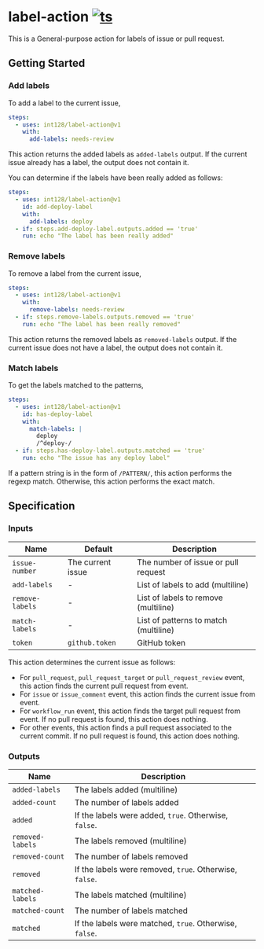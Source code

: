 # label-action [![ts](https://github.com/int128/label-action/actions/workflows/ts.yaml/badge.svg)](https://github.com/int128/label-action/actions/workflows/ts.yaml)

This is a General-purpose action for labels of issue or pull request.

## Getting Started

### Add labels

To add a label to the current issue,

```yaml
steps:
  - uses: int128/label-action@v1
    with:
      add-labels: needs-review
```

This action returns the added labels as `added-labels` output.
If the current issue already has a label, the output does not contain it.

You can determine if the labels have been really added as follows:

```yaml
steps:
  - uses: int128/label-action@v1
    id: add-deploy-label
    with:
      add-labels: deploy
  - if: steps.add-deploy-label.outputs.added == 'true'
    run: echo "The label has been really added"
```

### Remove labels

To remove a label from the current issue,

```yaml
steps:
  - uses: int128/label-action@v1
    with:
      remove-labels: needs-review
  - if: steps.remove-labels.outputs.removed == 'true'
    run: echo "The label has been really removed"
```

This action returns the removed labels as `removed-labels` output.
If the current issue does not have a label, the output does not contain it.

### Match labels

To get the labels matched to the patterns,

```yaml
steps:
  - uses: int128/label-action@v1
    id: has-deploy-label
    with:
      match-labels: |
        deploy
        /^deploy-/
  - if: steps.has-deploy-label.outputs.matched == 'true'
    run: echo "The issue has any deploy label"
```

If a pattern string is in the form of `/PATTERN/`, this action performs the regexp match.
Otherwise, this action performs the exact match.

## Specification

### Inputs

| Name            | Default           | Description                           |
| --------------- | ----------------- | ------------------------------------- |
| `issue-number`  | The current issue | The number of issue or pull request   |
| `add-labels`    | -                 | List of labels to add (multiline)     |
| `remove-labels` | -                 | List of labels to remove (multiline)  |
| `match-labels`  | -                 | List of patterns to match (multiline) |
| `token`         | `github.token`    | GitHub token                          |

This action determines the current issue as follows:

- For `pull_request`, `pull_request_target` or `pull_request_review` event,
  this action finds the current pull request from event.
- For `issue` or `issue_comment` event,
  this action finds the current issue from event.
- For `workflow_run` event, this action finds the target pull request from event.
  If no pull request is found, this action does nothing.
- For other events, this action finds a pull request associated to the current commit.
  If no pull request is found, this action does nothing.

### Outputs

| Name             | Description                                             |
| ---------------- | ------------------------------------------------------- |
| `added-labels`   | The labels added (multiline)                            |
| `added-count`    | The number of labels added                              |
| `added`          | If the labels were added, `true`. Otherwise, `false`.   |
| `removed-labels` | The labels removed (multiline)                          |
| `removed-count`  | The number of labels removed                            |
| `removed`        | If the labels were removed, `true`. Otherwise, `false`. |
| `matched-labels` | The labels matched (multiline)                          |
| `matched-count`  | The number of labels matched                            |
| `matched`        | If the labels were matched, `true`. Otherwise, `false`. |
